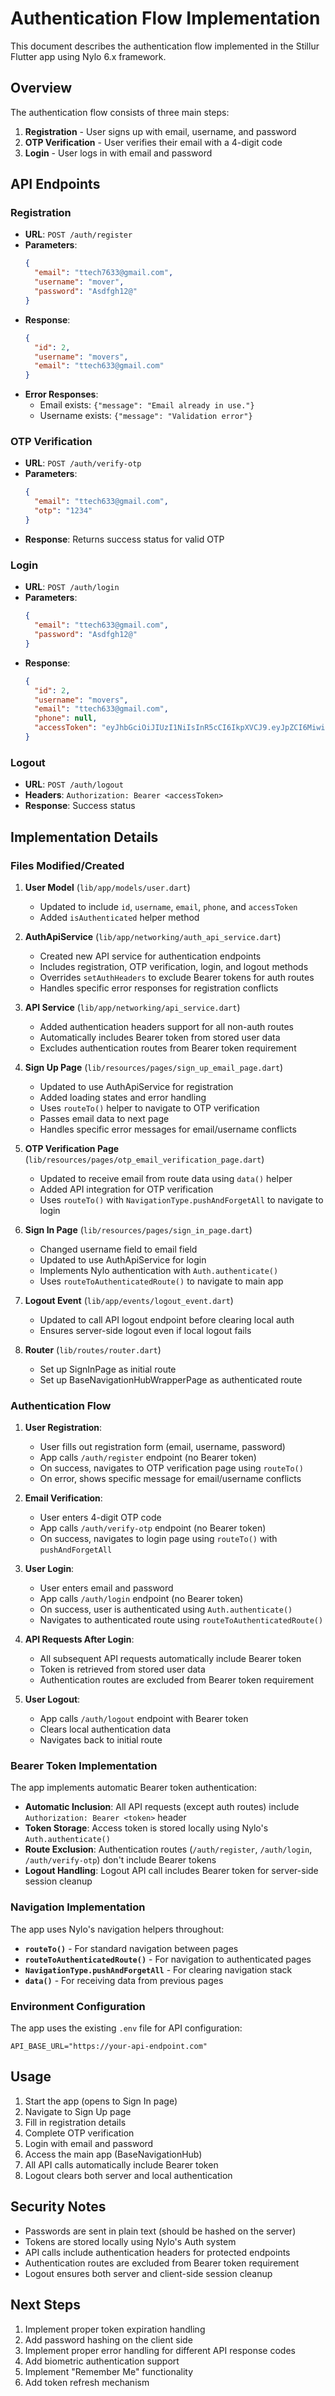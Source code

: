 # Authentication Flow Implementation

This document describes the authentication flow implemented in the Stillur Flutter app using Nylo 6.x framework.

## Overview

The authentication flow consists of three main steps:
1. **Registration** - User signs up with email, username, and password
2. **OTP Verification** - User verifies their email with a 4-digit code
3. **Login** - User logs in with email and password

## API Endpoints

### Registration
- **URL**: `POST /auth/register`
- **Parameters**:
  ```json
  {
    "email": "ttech7633@gmail.com",
    "username": "mover",
    "password": "Asdfgh12@"
  }
  ```
- **Response**:
  ```json
  {
    "id": 2,
    "username": "movers",
    "email": "ttech633@gmail.com"
  }
  ```
- **Error Responses**:
  - Email exists: `{"message": "Email already in use."}`
  - Username exists: `{"message": "Validation error"}`

### OTP Verification
- **URL**: `POST /auth/verify-otp`
- **Parameters**:
  ```json
  {
    "email": "ttech633@gmail.com",
    "otp": "1234"
  }
  ```
- **Response**: Returns success status for valid OTP

### Login
- **URL**: `POST /auth/login`
- **Parameters**:
  ```json
  {
    "email": "ttech633@gmail.com",
    "password": "Asdfgh12@"
  }
  ```
- **Response**:
  ```json
  {
    "id": 2,
    "username": "movers",
    "email": "ttech633@gmail.com",
    "phone": null,
    "accessToken": "eyJhbGciOiJIUzI1NiIsInR5cCI6IkpXVCJ9.eyJpZCI6MiwidXNlcm5hbWUiOiJtb3ZlcnMiLCJlbWFpbCI6InR0ZWNoNjMzQGdtYWlsLmNvbSIsInBob25lIjpudWxsLCJpYXQiOjE3NTM1MDI1MDJ9.lThXDwCy5e19A_s9D1EkEXQqIX8IJ0S2PN4IQFS2-bo"
  }
  ```

### Logout
- **URL**: `POST /auth/logout`
- **Headers**: `Authorization: Bearer <accessToken>`
- **Response**: Success status

## Implementation Details

### Files Modified/Created

1. **User Model** (`lib/app/models/user.dart`)
   - Updated to include `id`, `username`, `email`, `phone`, and `accessToken`
   - Added `isAuthenticated` helper method

2. **AuthApiService** (`lib/app/networking/auth_api_service.dart`)
   - Created new API service for authentication endpoints
   - Includes registration, OTP verification, login, and logout methods
   - Overrides `setAuthHeaders` to exclude Bearer tokens for auth routes
   - Handles specific error responses for registration conflicts

3. **API Service** (`lib/app/networking/api_service.dart`)
   - Added authentication headers support for all non-auth routes
   - Automatically includes Bearer token from stored user data
   - Excludes authentication routes from Bearer token requirement

4. **Sign Up Page** (`lib/resources/pages/sign_up_email_page.dart`)
   - Updated to use AuthApiService for registration
   - Added loading states and error handling
   - Uses `routeTo()` helper to navigate to OTP verification
   - Passes email data to next page
   - Handles specific error messages for email/username conflicts

5. **OTP Verification Page** (`lib/resources/pages/otp_email_verification_page.dart`)
   - Updated to receive email from route data using `data()` helper
   - Added API integration for OTP verification
   - Uses `routeTo()` with `NavigationType.pushAndForgetAll` to navigate to login

6. **Sign In Page** (`lib/resources/pages/sign_in_page.dart`)
   - Changed username field to email field
   - Updated to use AuthApiService for login
   - Implements Nylo authentication with `Auth.authenticate()`
   - Uses `routeToAuthenticatedRoute()` to navigate to main app

7. **Logout Event** (`lib/app/events/logout_event.dart`)
   - Updated to call API logout endpoint before clearing local auth
   - Ensures server-side logout even if local logout fails

8. **Router** (`lib/routes/router.dart`)
   - Set up SignInPage as initial route
   - Set up BaseNavigationHubWrapperPage as authenticated route

### Authentication Flow

1. **User Registration**:
   - User fills out registration form (email, username, password)
   - App calls `/auth/register` endpoint (no Bearer token)
   - On success, navigates to OTP verification page using `routeTo()`
   - On error, shows specific message for email/username conflicts

2. **Email Verification**:
   - User enters 4-digit OTP code
   - App calls `/auth/verify-otp` endpoint (no Bearer token)
   - On success, navigates to login page using `routeTo()` with `pushAndForgetAll`

3. **User Login**:
   - User enters email and password
   - App calls `/auth/login` endpoint (no Bearer token)
   - On success, user is authenticated using `Auth.authenticate()`
   - Navigates to authenticated route using `routeToAuthenticatedRoute()`

4. **API Requests After Login**:
   - All subsequent API requests automatically include Bearer token
   - Token is retrieved from stored user data
   - Authentication routes are excluded from Bearer token requirement

5. **User Logout**:
   - App calls `/auth/logout` endpoint with Bearer token
   - Clears local authentication data
   - Navigates back to initial route

### Bearer Token Implementation

The app implements automatic Bearer token authentication:

- **Automatic Inclusion**: All API requests (except auth routes) include `Authorization: Bearer <token>` header
- **Token Storage**: Access token is stored locally using Nylo's `Auth.authenticate()`
- **Route Exclusion**: Authentication routes (`/auth/register`, `/auth/login`, `/auth/verify-otp`) don't include Bearer tokens
- **Logout Handling**: Logout API call includes Bearer token for server-side session cleanup

### Navigation Implementation

The app uses Nylo's navigation helpers throughout:

- **`routeTo()`** - For standard navigation between pages
- **`routeToAuthenticatedRoute()`** - For navigation to authenticated pages
- **`NavigationType.pushAndForgetAll`** - For clearing navigation stack
- **`data()`** - For receiving data from previous pages

### Environment Configuration

The app uses the existing `.env` file for API configuration:
```
API_BASE_URL="https://your-api-endpoint.com"
```

## Usage

1. Start the app (opens to Sign In page)
2. Navigate to Sign Up page
3. Fill in registration details
4. Complete OTP verification
5. Login with email and password
6. Access the main app (BaseNavigationHub)
7. All API calls automatically include Bearer token
8. Logout clears both server and local authentication

## Security Notes

- Passwords are sent in plain text (should be hashed on the server)
- Tokens are stored locally using Nylo's Auth system
- API calls include authentication headers for protected endpoints
- Authentication routes are excluded from Bearer token requirement
- Logout ensures both server and client-side session cleanup

## Next Steps

1. Implement proper token expiration handling
2. Add password hashing on the client side
3. Implement proper error handling for different API response codes
4. Add biometric authentication support
5. Implement "Remember Me" functionality
6. Add token refresh mechanism 
